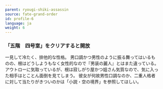 ```yaml
---
parent: ryougi-shiki-assassin
source: fate-grand-order
id: profile-6
language: ja
weight: 6
---
```


### 「五階　四号室」をクリアすると開放

一見して冷たく、排他的な性格。
男口調かつ男性のように振る舞ってはいるものの、根はどうしようもなく女性的なので『男装の麗人』とはまた違っている。
アウトローに気取っているが、根は寂しがり屋かつ姐さん気質なので、気に入った相手はとことん面倒を見てしまう。
彼女が何故男性口調なのか、二重人格者に対して当たりがきついのかは「小説・空の境界」を参照してほしい。
